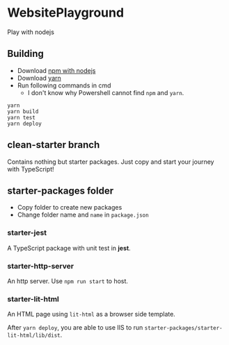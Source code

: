 # WebsitePlayground

Play with nodejs

## Building

- Download [npm with nodejs](https://www.npmjs.com/get-npm)
- Download [yarn](https://yarnpkg.com/lang/en/)
- Run following commands in cmd
  - I don't know why Powershell cannot find `npm` and `yarn`.

```plaintext
yarn
yarn build
yarn test
yarn deploy
```

## clean-starter branch

Contains nothing but starter packages. Just copy and start your journey with TypeScript!

## starter-packages folder

- Copy folder to create new packages
- Change folder name and `name` in `package.json`

### starter-jest

A TypeScript package with unit test in **jest**.

### starter-http-server

An http server. Use `npm run start` to host.

### starter-lit-html

An HTML page using `lit-html` as a browser side template.

After `yarn deploy`, you are able to use IIS to run `starter-packages/starter-lit-html/lib/dist`.
